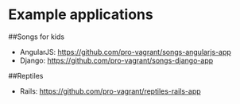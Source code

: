 Example applications
====================

##Songs for kids

* AngularJS: https://github.com/pro-vagrant/songs-angularjs-app
* Django: https://github.com/pro-vagrant/songs-django-app

##Reptiles

* Rails: https://github.com/pro-vagrant/reptiles-rails-app

